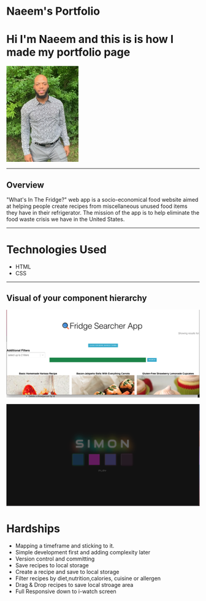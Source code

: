 
# Naeem's Portfolio 

# Hi I'm Naeem and this is is how I made my portfolio page
![Project 2 Wireframe](https://github.com/naeemgibson/NaeemsPortfolio/blob/main/data/Naeem.jpg?raw=true)

--------

## Overview
"What's In The Fridge?" web app is a socio-economical food website aimed at helping people create recipes from miscellaneous unused food items they have in their refrigerator. The mission of the app is to help eliminate the food waste crisis we have in the United States.

--------

# Technologies Used
- HTML
- CSS
--------
 
## Visual of your component hierarchy
![Project 2 Component Hierarchy](https://github.com/naeemgibson/NaeemsPortfolio/blob/main/data/Screen%20Shot%202021-08-31%20at%203.01.42%20PM.png?raw=true)

![Project 2 Component Hierarchy](https://github.com/naeemgibson/NaeemsPortfolio/blob/main/data/Screen1.png?raw=true)


# Hardships

- Mapping a timeframe and sticking to it.
- Simple development first and adding complexity later
- Version control and committing 
- Save recipes to local storage
- Create a recipe and save to local storage
- Filter recipes by diet,nutrition,calories, cuisine or allergen
- Drag & Drop recipes to save local stroage area
- Full Responsive down to i-watch screen